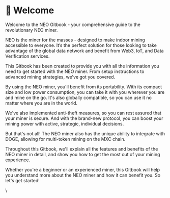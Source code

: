 # 📖 Welcome

Welcome to the NEO Gitbook - your comprehensive guide to the revolutionary NEO miner.

NEO is the miner for the masses - designed to make indoor mining accessible to everyone. It’s the perfect solution for those looking to take advantage of the global data network and benefit from Web3, IoT, and Data Verification services.

This Gitbook has been created to provide you with all the information you need to get started with the NEO miner. From setup instructions to advanced mining strategies, we've got you covered.

By using the NEO miner, you'll benefit from its portability. With its compact size and low power consumption, you can take it with you wherever you are and mine on the go. It's also globally compatible, so you can use it no matter where you are in the world.

We've also implemented anti-theft measures, so you can rest assured that your miner is secure. And with the brand-new protocol, you can boost your mining power with active, strategic, individual decisions.

But that's not all! The NEO miner also has the unique ability to integrate with DOGE, allowing for multi-token mining on the MXC chain.

Throughout this Gitbook, we'll explain all the features and benefits of the NEO miner in detail, and show you how to get the most out of your mining experience.

Whether you're a beginner or an experienced miner, this Gitbook will help you understand more about the NEO miner and how it can benefit you. So let's get started!

\
